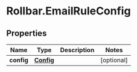 # Rollbar.EmailRuleConfig

## Properties

Name | Type | Description | Notes
------------ | ------------- | ------------- | -------------
**config** | [**Config**](Config.md) |  | [optional] 


